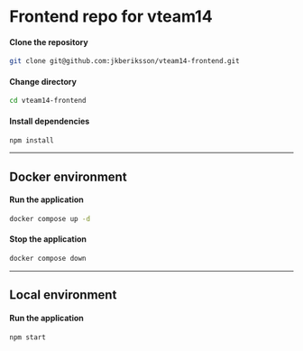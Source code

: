 # Frontend repo for vteam14

#### **Clone the repository**

```bash
git clone git@github.com:jkberiksson/vteam14-frontend.git
```

#### **Change directory**

```bash
cd vteam14-frontend
```

#### **Install dependencies**

```bash
npm install
```

---

## **Docker environment**

#### **Run the application**

```bash
docker compose up -d
```

#### **Stop the application**

```bash
docker compose down
```

---

## **Local environment**

#### **Run the application**

```bash
npm start
```

